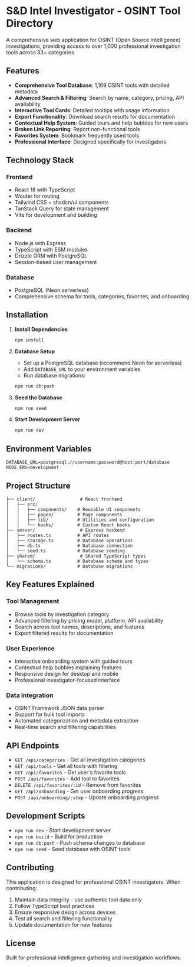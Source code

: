 # S&D Intel Investigator - OSINT Tool Directory

A comprehensive web application for OSINT (Open Source Intelligence) investigations, providing access to over 1,000 professional investigation tools across 33+ categories.

## Features

- **Comprehensive Tool Database**: 1,169 OSINT tools with detailed metadata
- **Advanced Search & Filtering**: Search by name, category, pricing, API availability
- **Interactive Tool Cards**: Detailed tooltips with usage information
- **Export Functionality**: Download search results for documentation
- **Contextual Help System**: Guided tours and help bubbles for new users
- **Broken Link Reporting**: Report non-functional tools
- **Favorites System**: Bookmark frequently used tools
- **Professional Interface**: Designed specifically for investigators

## Technology Stack

### Frontend

- React 18 with TypeScript
- Wouter for routing
- Tailwind CSS + shadcn/ui components
- TanStack Query for state management
- Vite for development and building

### Backend

- Node.js with Express
- TypeScript with ESM modules
- Drizzle ORM with PostgreSQL
- Session-based user management

### Database

- PostgreSQL (Neon serverless)
- Comprehensive schema for tools, categories, favorites, and onboarding

## Installation

1. **Install Dependencies**

   ```bash
   npm install
   ```

2. **Database Setup**

   - Set up a PostgreSQL database (recommend Neon for serverless)
   - Add `DATABASE_URL` to your environment variables
   - Run database migrations:

   ```bash
   npm run db:push
   ```

3. **Seed the Database**

   ```bash
   npm run seed
   ```

4. **Start Development Server**
   ```bash
   npm run dev
   ```

## Environment Variables

```env
DATABASE_URL=postgresql://username:password@host:port/database
NODE_ENV=development
```

## Project Structure

```
├── client/                 # React frontend
│   ├── src/
│   │   ├── components/    # Reusable UI components
│   │   ├── pages/         # Page components
│   │   ├── lib/           # Utilities and configuration
│   │   └── hooks/         # Custom React hooks
├── server/                 # Express backend
│   ├── routes.ts          # API routes
│   ├── storage.ts         # Database operations
│   ├── db.ts              # Database connection
│   └── seed.ts            # Database seeding
├── shared/                 # Shared TypeScript types
│   └── schema.ts          # Database schema and types
└── migrations/            # Database migrations
```

## Key Features Explained

### Tool Management

- Browse tools by investigation category
- Advanced filtering by pricing model, platform, API availability
- Search across tool names, descriptions, and features
- Export filtered results for documentation

### User Experience

- Interactive onboarding system with guided tours
- Contextual help bubbles explaining features
- Responsive design for desktop and mobile
- Professional investigator-focused interface

### Data Integration

- OSINT Framework JSON data parser
- Support for bulk tool imports
- Automated categorization and metadata extraction
- Real-time search and filtering capabilities

## API Endpoints

- `GET /api/categories` - Get all investigation categories
- `GET /api/tools` - Get all tools with filtering
- `GET /api/favorites` - Get user's favorite tools
- `POST /api/favorites` - Add tool to favorites
- `DELETE /api/favorites/:id` - Remove from favorites
- `GET /api/onboarding` - Get user onboarding progress
- `POST /api/onboarding/:step` - Update onboarding progress

## Development Scripts

- `npm run dev` - Start development server
- `npm run build` - Build for production
- `npm run db:push` - Push schema changes to database
- `npm run seed` - Seed database with OSINT tools

## Contributing

This application is designed for professional OSINT investigators. When contributing:

1. Maintain data integrity - use authentic tool data only
2. Follow TypeScript best practices
3. Ensure responsive design across devices
4. Test all search and filtering functionality
5. Update documentation for new features

## License

Built for professional intelligence gathering and investigation workflows.
